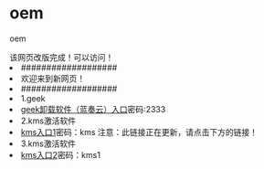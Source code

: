 # oem
oem
</h5>该网页改版完成！可以访问！
<li>###################
<li>欢迎来到新网页！
<li>###################
<li>1.geek   <li><a href="https://windows-linux-1.lanzous.com/iE5Kqlmkbgf">geek卸载软件（蓝奏云）入口</a>密码:2333
<li>2.kms激活软件   <li><a href="https://windows-linux-1.lanzous.com/b01bri1kj">kms入口1</a>密码：kms   注意：此链接正在更新，请点击下方的链接！
 <li>3.kms激活软件   <li><a href="https://pan.baidu.com/s/1drY7BQuBL5egXu34Ke0nlA">kms入口2</a>密码：kms1
